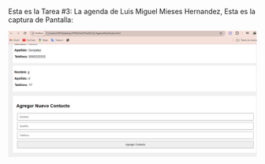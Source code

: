 Esta es la Tarea #3: La agenda de Luis Miguel Mieses Hernandez, Esta es la captura de Pantalla:

![Mi Captura de Pantalla](Agenda.png)